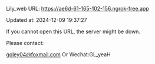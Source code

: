 Lily_web URL: https://ae6d-61-165-102-156.ngrok-free.app

Updated at: 2024-12-09 19:37:27

If you cannot open this URL, the server might be down.

Please contact: 

goley04@foxmail.com Or Wechat:GL_yeaH